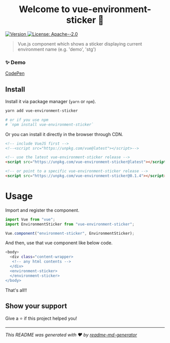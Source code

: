 <h1 align="center">Welcome to vue-environment-sticker 👋</h1>
<p>
  <a href="https://www.npmjs.com/package/vue-environment-sticker" target="_blank">
    <img alt="Version" src="https://img.shields.io/npm/v/vue-environment-sticker.svg">
  </a>
  <a href="#" target="_blank">
    <img alt="License: Apache--2.0" src="https://img.shields.io/badge/License-Apache--2.0-yellow.svg" />
  </a>
</p>

> Vue.js component which shows a sticker displaying current environment name (e.g. 'demo', 'stg')

### ✨ Demo

[CodePen](https://codepen.io/doyaaaaaken/pen/NWxqyYz)

## Install

Install it via package manager (`yarn` or `npm`).

```bash
yarn add vue-environment-sticker

# or if you use npm
# `npm install vue-environment-sticker`
```

Or you can install it directly in the browser through CDN.

```html
<!-- include VueJS first -->
<!--<script src="https://unpkg.com/vue@latest"></script>-->

<!-- use the latest vue-environment-sticker release -->
<script src="https://unpkg.com/vue-environment-sticker@latest"></script>

<!-- or point to a specific vue-environment-sticker release -->
<script src="https://unpkg.com/vue-environment-sticker@0.1.4"></script>
```


# Usage

Import and register the component.

```javascript
import Vue from "vue";
import EnvironmentSticker from "vue-environment-sticker";

Vue.component("environment-sticker", EnvironmentSticker);
```

And then, use that vue component like below code.
```sh
<body>
  <div class="content-wrapper>
   <!-- any html contents -->
  </div>
  <environment-sticker>
  </environment-sticker>
</body>
```

That's all!! 


## Show your support

Give a ⭐️ if this project helped you!

***
_This README was generated with ❤️ by [readme-md-generator](https://github.com/kefranabg/readme-md-generator)_
